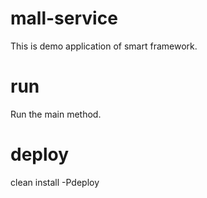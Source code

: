 # mall-service
This is demo application of smart framework.
# run
Run the main method.
# deploy
clean install -Pdeploy